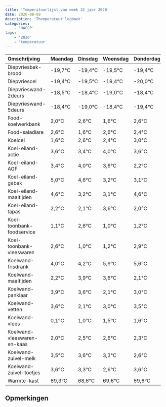 ```yaml
---
title: 'Temperatuurlijst van week 32 jaar 2020'
date: 2020-08-09
description: 'Themperatuur logboek'
categories:
    - 'HACCP'
tags:
    - '2020'
    - 'temperatuur'
---
```

|Omschrijving|Maandag|Dinsdag|Woensdag|Donderdag|Vrijdag|Zaterdag|Zondag|
|:---|:---|:---|:---|:---|:---|:---|:---|
|Diepvriesbak-brood|-19,7°C|-19,4°C|-19,5°C|-19,4°C|-20,0°C|-19,4°C|-20,4°C|
|Diepvriescel|-19,4°C|-19,5°C|-19,4°C|-20,0°C|-19,4°C|-20,4°C|-19,4°C|
|Diepvrieswand-2deurs|-18,5°C|-18,4°C|-19,0°C|-18,4°C|-19,4°C|-18,4°C|-18,6°C|
|Diepvrieswand-5deurs|-18,4°C|-19,0°C|-18,4°C|-19,4°C|-18,4°C|-18,6°C|-18,0°C|
|Food-koelwerkbank|2,0°C|2,6°C|1,6°C|2,6°C|2,4°C|3,0°C|2,6°C|
|Food-saladiare|2,6°C|1,6°C|2,6°C|2,4°C|3,0°C|2,6°C|1,2°C|
|Koelcel|1,6°C|2,6°C|2,4°C|3,0°C|2,6°C|1,2°C|1,1°C|
|Koel-eiland-actie|3,6°C|3,4°C|4,0°C|3,6°C|2,2°C|2,1°C|3,6°C|
|Koel-eiland-AGF|3,4°C|4,0°C|3,6°C|2,2°C|2,1°C|3,6°C|2,0°C|
|Koel-eiland-gebak|5,0°C|4,6°C|3,2°C|3,1°C|4,6°C|3,0°C|3,2°C|
|Koel-eiland-maaltijden|4,6°C|3,2°C|3,1°C|4,6°C|3,0°C|3,2°C|4,9°C|
|Koel-eiland-tapas|2,2°C|2,1°C|3,6°C|2,0°C|2,2°C|3,9°C|3,6°C|
|Koel-toonbank-foodservice|1,1°C|2,6°C|1,0°C|1,2°C|2,9°C|2,6°C|1,1°C|
|Koel-toonbank-vleeswaren|2,6°C|1,0°C|1,2°C|2,9°C|2,6°C|1,1°C|2,0°C|
|Koelwand-frisdrank|4,0°C|4,2°C|5,9°C|5,6°C|4,1°C|5,0°C|5,5°C|
|Koelwand-maaltijden|2,2°C|3,9°C|3,6°C|2,1°C|3,0°C|3,5°C|3,6°C|
|Koelwand-panklaar|3,9°C|3,6°C|2,1°C|3,0°C|3,5°C|3,6°C|3,3°C|
|Koelwand-vetten|3,6°C|2,1°C|3,0°C|3,5°C|3,6°C|3,3°C|2,6°C|
|Koelwand-vlees|0,1°C|1,0°C|1,5°C|1,6°C|1,3°C|0,6°C|1,6°C|
|Koelwand-vleeswaren-en-kaas|2,0°C|2,5°C|2,6°C|2,3°C|1,6°C|2,6°C|2,6°C|
|Koelwand-zuivel-melk|3,5°C|3,6°C|3,3°C|2,6°C|3,6°C|3,6°C|3,9°C|
|Koelwand-zuivel-toetjes|3,6°C|3,3°C|2,6°C|3,6°C|3,6°C|3,9°C|3,4°C|
|Warmte-kast|69,3°C|68,6°C|69,6°C|69,6°C|69,9°C|69,4°C|69,0°C|

## Opmerkingen


